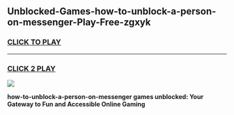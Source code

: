 
## Unblocked-Games-how-to-unblock-a-person-on-messenger-Play-Free-zgxyk
<h3>
<a href="https://premium76.site?title=how-to-unblock-a-person-on-messenger&ref=23A">CLICK TO PLAY</a></h3>
<hr>

<h3>
<a href="https://premium76.site?title=how-to-unblock-a-person-on-messenger&ref=23A">CLICK 2 PLAY</a>
  
</h3>

<a href="https://premium76.site?title=how-to-unblock-a-person-on-messenger&ref=23A"><img src="https://clearcache.store/games.png"></a>


**how-to-unblock-a-person-on-messenger games unblocked: Your Gateway to Fun and Accessible Online Gaming**
